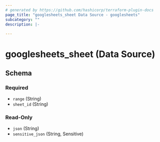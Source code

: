 ```yaml
---
# generated by https://github.com/hashicorp/terraform-plugin-docs
page_title: "googlesheets_sheet Data Source - googlesheets"
subcategory: ""
description: |-
  
---
```


# googlesheets_sheet (Data Source)





<!-- schema generated by tfplugindocs -->
## Schema

### Required

- `range` (String)
- `sheet_id` (String)

### Read-Only

- `json` (String)
- `sensitive_json` (String, Sensitive)
